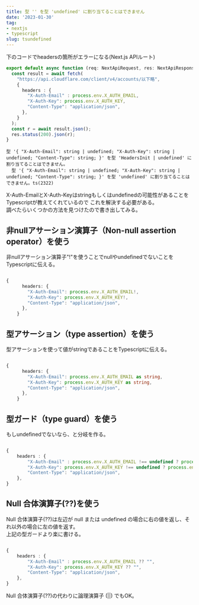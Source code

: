 ```yaml
---
title: 型 '' を型 'undefined' に割り当てることはできません
date: '2023-01-30'
tag:
- nextjs
- typescript
slug: tsundefined
---
```


下のコードでheadersの箇所がエラーになる(Next.js APIルート)

```ts
export default async function (req: NextApiRequest, res: NextApiResponse) {
  const result = await fetch(
    "https://api.cloudflare.com/client/v4/accounts/以下略",
    {
      headers : {
        "X-Auth-Email" : process.env.X_AUTH_EMAIL,
        "X-Auth-Key": process.env.X_AUTH_KEY,
        "Content-Type": "application/json",
      },
    }
  );
  const r = await result.json();
  res.status(200).json(r);
}
```

```
型 '{ "X-Auth-Email": string | undefined; "X-Auth-Key": string | undefined; "Content-Type": string; }' を型 'HeadersInit | undefined' に割り当てることはできません。
  型 '{ "X-Auth-Email": string | undefined; "X-Auth-Key": string | undefined; "Content-Type": string; }' を型 'undefined' に割り当てることはできません。ts(2322)
```


X-Auth-EmailとX-Auth-Keyはstringもしくはundefinedの可能性があることをTypescriptが教えてくれているので
これを解決する必要がある。  
調べたらいくつかの方法を見つけたので書き出してみる。

## 非nullアサーション演算子（Non-null assertion operator）を使う

非nullアサーション演算子"!"を使うことでnullやundefinedでないことをTypescriptに伝える。

```ts

{
      headers: {
        "X-Auth-Email": process.env.X_AUTH_EMAIL!,
        "X-Auth-Key": process.env.X_AUTH_KEY!,
        "Content-Type": "application/json",
      },
    }

```

## 型アサーション（type assertion）を使う

型アサーションを使って値がstringであることをTypescriptに伝える。

```ts

{
      headers: {
        "X-Auth-Email": process.env.X_AUTH_EMAIL as string,
        "X-Auth-Key": process.env.X_AUTH_KEY as string,
        "Content-Type": "application/json",
      },
    }
```

## 型ガード（type guard）を使う

もしundefinedでないなら、と分岐を作る。

```ts

{
    headers : {
        "X-Auth-Email" : process.env.X_AUTH_EMAIL !== undefined ? process.env.X_AUTH_EMAIL : "",
        "X-Auth-Key": process.env.X_AUTH_KEY !== undefined ? process.env.X_AUTH_KEY : "",
        "Content-Type": "application/json",
    },
}

```

## Null 合体演算子(??)を使う

Null 合体演算子(??)は左辺が null または undefined の場合に右の値を返し、それ以外の場合に左の値を返す。  
上記の型ガードより楽に書ける。

```ts

{
    headers : {
        "X-Auth-Email" : process.env.X_AUTH_EMAIL ?? "",
        "X-Auth-Key": process.env.X_AUTH_KEY ?? "",
        "Content-Type": "application/json",
    },
}

```

Null 合体演算子(??)の代わりに論理演算子 (||) でもOK。
